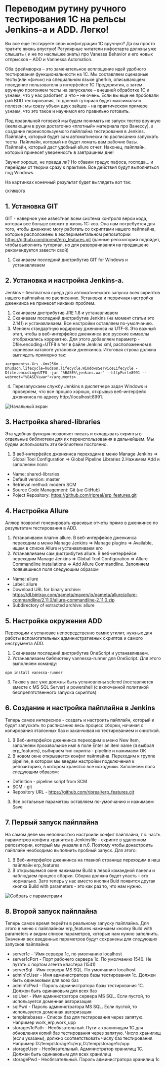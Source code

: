 
# Переводим рутину ручного тестирования 1C на рельсы Jenkins-а и ADD. Легко!

Вы все еще тестируете свои конфигурации 1С вручную? Да вы просто тратите жизнь впустую! Регулярные читатели инфостарта должны уже слышать  ( и не по наслышке знать) про Vanessa Behavior  и его новых отпрысков – ADD и Vannessa Automation.  

Оба  фреймворка – это замечательное воплощение идей удобного тестирования  функциональности на 1С. Мы составляем cценарные тесты(или «фичи»)  на специальном языке gherkin, описывающем поведение пользователя в интерфейсе 1С Предприятия, а затем вручную прогоняем тесты на запускалке – внешней обработке 1С и узнаем, что у нас работает, а что – не очень. Если вы еще не пробовали рай BDD тестирования, то данный туториал будет максимально полезен: мы сразу убъем двух зайцев – на практическом примере узнаем, что это такое и научимся его правильно готовить.

Под правильной готовкой мы будем понимать не запуск тестов вручную (желающим в руки достаточно «плотный» материала про Ванессу), а создание переиспользуемого пайплайна тестирования в Jenkins. Пайплайн, который будет сам автоматически по расписанию запускать тесты. Пайплайн, который не будет ломать вам рабочие базы. Пайплайн, который даст удобный allure отчет. Наконец, пайплайн, который принесет  уверенность в завтрашнем дне! 

Звучит хорошо, не правда ли? Но сбавим градус пафоса, господа…  и перейдем от теории сразу к практике. Все действия будут выполняться под Windows.

На картинках конечный результат будет выглядеть вот так:

```СКРИНШОТЫ```

## 1. Установка GIT

GIT - наверное уже известная всем система контроля верси кода, которая все больше вхожит в жизнь 1С-ков. Она нам потребуется для того, чтобы  дженкинс могу работать со скриптами нашего пайплайна, которые расположены в экспериментальном репозитории https://github.com/ripreal/erp_features.git (данные репозиторий подойдет, чтобы выполнить туториал, но для разворачивания на продакшене рекомендуется завести свой)
1. Скачиваем последний дистрибутив GIT for Windows и устанавливаем

## 2. Установка и настройка Jenkins-а.

Jenkins – бесплатная среда для автоматического запуска всех скриптов нашего пайплайна по расписанию.  Установка  и первичная настройка дженкинса не принесет никаких проблем.
1. Скачиваем дистрибутив JRE 1.8 и устанавливаем
2. Скачиваем последний дистрибутив Jenkins (на момент статьи это 2.141) и устанавливаем. Все настройки оставляем по-умолчанию.
3. Меняем стандартную кодировку дженкинса на UTF-8. Это важный этап, чтобы в веб-интерфейсе дженкинса все русские символы отображались корректно. Для этого добавляем параметр -Dfile.encoding=UTF8 в тег <arguments> в файле Jenkins.xml, расположенном в корневом каталоге установки дженкинса. Итоговая строка должна выглядеть примерно так:

```<arguments>-Xrs -Xmx256m -Dhudson.lifecycle=hudson.lifecycle.WindowsServiceLifecycle -Dfile.encoding=UTF8 -jar "%BASE%\jenkins.war" --httpPort=8991 --webroot="%BASE%\war"</arguments>```

4. Перезапускаем службу Jenkins в диспетчере задач Windows и проверяем, что все прошло хорошо, открывыв веб-интерфейс дженкинса по адресу http://localhost:8991.

![Начальный экран](media/Jenkins_main.png)

## 3. Настройка shared-libraries

Эта удобная функция позволяет писать и складывать скрипты в отдельные библиотеки для их переиспользования в дальнейшем. Мы будем использовать эти библиотеки постоянно.
1. В веб-интерфейсе дженкинса переходим в меню Manage Jenkins => Global Tool Configuration => Global Pipeline Libraries
2.Нажимем Add и заполняем поля:
* Name: shared-libraries
* Default version: master
* Retrieval method: modern SCM
* Source Code Management: Git (не GitHub)
* Poject Repository: https://github.com/ripreal/erp_features.git

## 4. Настройка Allure

Аллюр позволит генерировать красивые отчеты прямо в дженкинсе по результатам  тестирования в ADD.
1. Устаналиваем плагин allure. В веб-интерфейсе дженкинса переходим в меню Manage Jenkins => Manage plugins => Available, ищем в списке Allure и устанавливаем его
2. Устанавливаем сам дистрибутив allure. В веб-интерфейсе переходим Manage Jenkins => Global Tool Configuration => Allure Commandline installations => Add Allure Commandline. Заполняем появившиеся поля следующим образом
* Name: allure
* Label: allure
* Download URL for binary archive: https://dl.bintray.com/qameta/maven/io/qameta/allure/allure-commandline/2.11.0/allure-commandline-2.11.0.zip
* Subdirectory of extracted archive: allure

## 5. Настройка окружения ADD 

Переходим к установке непосредственно самих утилит, нужных для работы вспомогательных административных скриптов и самого инструмента ADD.

1. Скачиваем последний дистрибутив OneScript и устанавливаем.
2. Устанавливаем библиотеку vannessa-runner для OneScript. Для этого выполняем команду:

```opm install vanessa-runner```

3. Также у вас уже должны быть установлены sclcmd (поставляется вместе с MS SQL Server) и  powershell (с включенной политикой беспрепятственного запуска скриптов) 
 
 ## 6. Создание и настройка пайплайна в Jenkins

 Теперь самое интересное - создать и настроить пайплайн, который и будет запускать по расписанию весь процесс сборки, начиная с копирования эталонных баз и заканчивая их тестированием и очисткой.

 1. В Веб-интерфейсе дженкинса переходим в меню New Item, заполняем проозвольное имя в поле Enter an item name (я выбрал erp_features), выбираем тип скрипта - pipeline и нажимаем ОК
 2. В новом окне открывается конфиг пайплайна. Переходим к группе pipeline, в котором мы введем настройки подключения к репозиторию, в котором хранятся все исходники. Заполняем поля следующим образом:
 * Definition - pipeline script from SCM
 * SCM - git
 * Repository URL - https://github.com/ripreal/erp_features.git
3. Все остальные параметры оставляем по-умолчанию и нажимаем Save

## 7. Первый запуск пайплайна

На самом деле мы неполностью настроили конфиг пайплайна, т.к. часть параметров конфига  хранятся в Jenkinsfile - скрипте в удаленном репозитории, который мы указали в п.6. Поэтому чтобы донастроить пайплайн необходимо выполнить пробный запуск. Для этого:
1. В Веб-интерфейсе дженкинса на главной странице переходим в наш пайплайн erp_features
2. В открывшемся окне нажимаем Build в левой командной панели и наблюдаем процесс сборки. Сборка должна будет упасть - это нормально. Зато теперь у нас вместо кнопки Buid появится другая кнопка Build with parameters - это как раз то, что нам нужно.

![Собрать с параметрами](media/Build_params.png)

## 8. Второй запуск пайплайна

Теперь самое время перейти в реальному запуску пайплайна. Для этого в меню с пайплайном erp_features нажимаем кнопку Build with parameters и видим список параметров, которые нам нужно заполнить. Значения вех введенных параметров будут сохранены для следующих запусков пайплайна:

* server1c - 'Имя сервера 1с, по умолчанию localhost
* server1cPort - Порт рабочего сервера 1с. По умолчанию 1540. Не путать с портом агента кластера (1541)
* serverSql - Имя сервера MS SQL. По умолчанию localhost
* admin1cUser - Имя администратора базы тестирования 1с. Должен быть одинаковым для всех баз
* admin1cPwd - Пароль администратора базы тестирования 1C. Должен быть одинаковым для всех баз
* sqlUser - Имя администратора сервера MS SQL. Если пустой, то используется доменная  авторизация
* sqlPwd - Пароль администратора MS SQL.  Если пустой, то используется доменная  авторизация
* templatebases - Список баз для тестирования через запятую. Например work_erp,work_upp
* storages1cPath - Необязательный. Пути к хранилищам 1С для обновления копий баз тестирования через запятую. Число хранилищ (если указаны), должно соответствовать числу баз тестирования. Например D:/temp/storage1c/erp,D:/temp/storage1c/upp
* storageUser - Необязательный. Администратор хранилищ  1C. Должен быть одинаковым для всех хранилищ
* storagePwd - Необязательный. Пароль администратора хранилищ 1c

